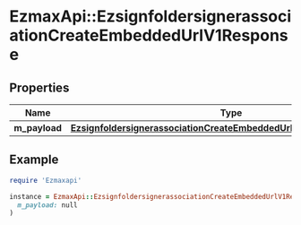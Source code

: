 # EzmaxApi::EzsignfoldersignerassociationCreateEmbeddedUrlV1Response

## Properties

| Name | Type | Description | Notes |
| ---- | ---- | ----------- | ----- |
| **m_payload** | [**EzsignfoldersignerassociationCreateEmbeddedUrlV1ResponseMPayload**](EzsignfoldersignerassociationCreateEmbeddedUrlV1ResponseMPayload.md) |  |  |

## Example

```ruby
require 'Ezmaxapi'

instance = EzmaxApi::EzsignfoldersignerassociationCreateEmbeddedUrlV1Response.new(
  m_payload: null
)
```

